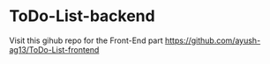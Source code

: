 # ToDo-List-backend
Visit this gihub repo for the Front-End part
https://github.com/ayush-ag13/ToDo-List-frontend
